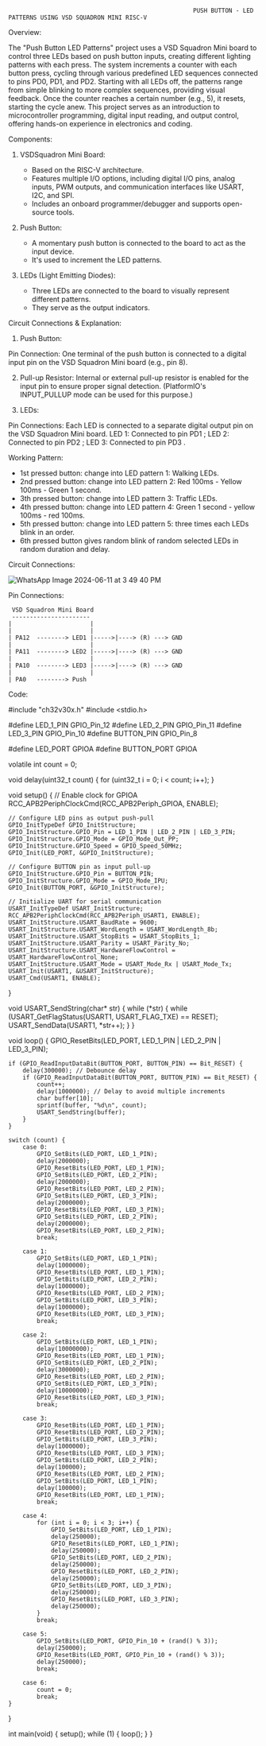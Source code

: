                                                         PUSH BUTTON - LED PATTERNS USING VSD SQUADRON MINI RISC-V


Overview:

The "Push Button LED Patterns" project uses a VSD Squadron Mini board to control three LEDs based on push button inputs, creating different lighting patterns with each press. The system increments a counter with each button press, cycling through various predefined LED sequences connected to pins PD0, PD1, and PD2. Starting with all LEDs off, the patterns range from simple blinking to more complex sequences, providing visual feedback. Once the counter reaches a certain number (e.g., 5), it resets, starting the cycle anew. This project serves as an  introduction to microcontroller programming, digital input reading, and output control, offering hands-on experience in electronics and coding.


Components:

1. VSDSquadron Mini Board:
   - Based on the RISC-V architecture.
   - Features multiple I/O options, including digital I/O pins, analog inputs, PWM outputs, and communication interfaces like USART, I2C, and SPI.
   - Includes an onboard programmer/debugger and supports open-source tools.

2. Push Button:
   - A momentary push button is connected to the board to act as the input device.
   - It's used to increment the LED patterns.
     
3. LEDs (Light Emitting Diodes):
   - Three LEDs are connected to the board to visually represent different patterns.
   - They serve as the output indicators.
     
     
Circuit Connections & Explanation:

1. Push Button:

Pin Connection: One terminal of the push button is connected to a digital input pin on the VSD Squadron Mini board (e.g., pin 8).

2. Pull-up Resistor: Internal or external pull-up resistor is enabled for the input pin to ensure proper signal detection. (PlatformIO's INPUT_PULLUP mode can be used for this purpose.)

3. LEDs:
   
Pin Connections: Each LED is connected to a separate digital output pin on the VSD Squadron Mini board.
 LED 1: Connected to pin PD1 ;
 LED 2: Connected to pin PD2 ;
 LED 3: Connected to pin PD3 . 

Working Pattern:

- 1st pressed button: change into LED pattern 1: Walking LEDs.
- 2nd pressed button: change into LED pattern 2: Red 100ms - Yellow 100ms - Green 1 second.
- 3th pressed button: change into LED pattern 3: Traffic LEDs.
- 4th pressed button: change into LED pattern 4: Green 1 second - yellow 100ms - red 100ms.
- 5th pressed button: change into LED pattern 5: three times each LEDs blink in an order.
- 6th pressed button gives random blink of random selected LEDs in random duration and delay.


Circuit Connections:


![WhatsApp Image 2024-06-11 at 3 49 40 PM](https://github.com/nandhini-palanimuthu/VSDSquadron-Mini-Internship/assets/170846569/03b95721-d581-468d-947a-982df435a788)


Pin Connections:

     VSD Squadron Mini Board
     ----------------------
    |                      |
    |                      |
    | PA12  --------> LED1 |----->|----> (R) ---> GND
    |                      |
    | PA11  --------> LED2 |----->|----> (R) ---> GND
    |                      |
    | PA10  --------> LED3 |----->|----> (R) ---> GND
    |                      |
    | PA0   --------> Push


Code:


#include "ch32v30x.h"
#include <stdio.h>

#define LED_1_PIN GPIO_Pin_12
#define LED_2_PIN GPIO_Pin_11
#define LED_3_PIN GPIO_Pin_10
#define BUTTON_PIN GPIO_Pin_8

#define LED_PORT GPIOA
#define BUTTON_PORT GPIOA

volatile int count = 0;

void delay(uint32_t count) {
    for (uint32_t i = 0; i < count; i++);
}

void setup() {
    // Enable clock for GPIOA
    RCC_APB2PeriphClockCmd(RCC_APB2Periph_GPIOA, ENABLE);

    // Configure LED pins as output push-pull
    GPIO_InitTypeDef GPIO_InitStructure;
    GPIO_InitStructure.GPIO_Pin = LED_1_PIN | LED_2_PIN | LED_3_PIN;
    GPIO_InitStructure.GPIO_Mode = GPIO_Mode_Out_PP;
    GPIO_InitStructure.GPIO_Speed = GPIO_Speed_50MHz;
    GPIO_Init(LED_PORT, &GPIO_InitStructure);

    // Configure BUTTON pin as input pull-up
    GPIO_InitStructure.GPIO_Pin = BUTTON_PIN;
    GPIO_InitStructure.GPIO_Mode = GPIO_Mode_IPU;
    GPIO_Init(BUTTON_PORT, &GPIO_InitStructure);

    // Initialize UART for serial communication
    USART_InitTypeDef USART_InitStructure;
    RCC_APB2PeriphClockCmd(RCC_APB2Periph_USART1, ENABLE);
    USART_InitStructure.USART_BaudRate = 9600;
    USART_InitStructure.USART_WordLength = USART_WordLength_8b;
    USART_InitStructure.USART_StopBits = USART_StopBits_1;
    USART_InitStructure.USART_Parity = USART_Parity_No;
    USART_InitStructure.USART_HardwareFlowControl = USART_HardwareFlowControl_None;
    USART_InitStructure.USART_Mode = USART_Mode_Rx | USART_Mode_Tx;
    USART_Init(USART1, &USART_InitStructure);
    USART_Cmd(USART1, ENABLE);
}

void USART_SendString(char* str) {
    while (*str) {
        while (USART_GetFlagStatus(USART1, USART_FLAG_TXE) == RESET);
        USART_SendData(USART1, *str++);
    }
}

void loop() {
    GPIO_ResetBits(LED_PORT, LED_1_PIN | LED_2_PIN | LED_3_PIN);

    if (GPIO_ReadInputDataBit(BUTTON_PORT, BUTTON_PIN) == Bit_RESET) {
        delay(300000); // Debounce delay
        if (GPIO_ReadInputDataBit(BUTTON_PORT, BUTTON_PIN) == Bit_RESET) {
            count++;
            delay(1000000); // Delay to avoid multiple increments
            char buffer[10];
            sprintf(buffer, "%d\n", count);
            USART_SendString(buffer);
        }
    }

    switch (count) {
        case 0:
            GPIO_SetBits(LED_PORT, LED_1_PIN);
            delay(2000000);
            GPIO_ResetBits(LED_PORT, LED_1_PIN);
            GPIO_SetBits(LED_PORT, LED_2_PIN);
            delay(2000000);
            GPIO_ResetBits(LED_PORT, LED_2_PIN);
            GPIO_SetBits(LED_PORT, LED_3_PIN);
            delay(2000000);
            GPIO_ResetBits(LED_PORT, LED_3_PIN);
            GPIO_SetBits(LED_PORT, LED_2_PIN);
            delay(2000000);
            GPIO_ResetBits(LED_PORT, LED_2_PIN);
            break;

        case 1:
            GPIO_SetBits(LED_PORT, LED_1_PIN);
            delay(1000000);
            GPIO_ResetBits(LED_PORT, LED_1_PIN);
            GPIO_SetBits(LED_PORT, LED_2_PIN);
            delay(1000000);
            GPIO_ResetBits(LED_PORT, LED_2_PIN);
            GPIO_SetBits(LED_PORT, LED_3_PIN);
            delay(1000000);
            GPIO_ResetBits(LED_PORT, LED_3_PIN);
            break;

        case 2:
            GPIO_SetBits(LED_PORT, LED_1_PIN);
            delay(10000000);
            GPIO_ResetBits(LED_PORT, LED_1_PIN);
            GPIO_SetBits(LED_PORT, LED_2_PIN);
            delay(3000000);
            GPIO_ResetBits(LED_PORT, LED_2_PIN);
            GPIO_SetBits(LED_PORT, LED_3_PIN);
            delay(10000000);
            GPIO_ResetBits(LED_PORT, LED_3_PIN);
            break;

        case 3:
            GPIO_ResetBits(LED_PORT, LED_1_PIN);
            GPIO_ResetBits(LED_PORT, LED_2_PIN);
            GPIO_SetBits(LED_PORT, LED_3_PIN);
            delay(1000000);
            GPIO_ResetBits(LED_PORT, LED_3_PIN);
            GPIO_SetBits(LED_PORT, LED_2_PIN);
            delay(100000);
            GPIO_ResetBits(LED_PORT, LED_2_PIN);
            GPIO_SetBits(LED_PORT, LED_1_PIN);
            delay(100000);
            GPIO_ResetBits(LED_PORT, LED_1_PIN);
            break;

        case 4:
            for (int i = 0; i < 3; i++) {
                GPIO_SetBits(LED_PORT, LED_1_PIN);
                delay(250000);
                GPIO_ResetBits(LED_PORT, LED_1_PIN);
                delay(250000);
                GPIO_SetBits(LED_PORT, LED_2_PIN);
                delay(250000);
                GPIO_ResetBits(LED_PORT, LED_2_PIN);
                delay(250000);
                GPIO_SetBits(LED_PORT, LED_3_PIN);
                delay(250000);
                GPIO_ResetBits(LED_PORT, LED_3_PIN);
                delay(250000);
            }
            break;

        case 5:
            GPIO_SetBits(LED_PORT, GPIO_Pin_10 + (rand() % 3));
            delay(250000);
            GPIO_ResetBits(LED_PORT, GPIO_Pin_10 + (rand() % 3));
            delay(250000);
            break;

        case 6:
            count = 0;
            break;
    }
}

int main(void) {
    setup();
    while (1) {
        loop();
    }
}



